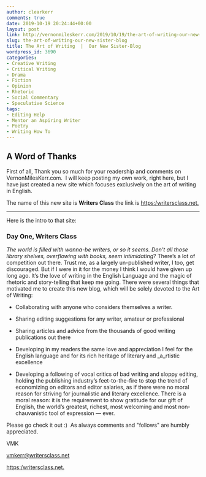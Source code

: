 ```yaml
---
author: clearkerr
comments: true
date: 2019-10-19 20:24:44+00:00
layout: post
link: http://vernonmileskerr.com/2019/10/19/the-art-of-writing-our-new-sister-blog/
slug: the-art-of-writing-our-new-sister-blog
title: The Art of Writing  |  Our New Sister-Blog
wordpress_id: 3690
categories:
- Creative Writing
- Critical Writing
- Drama
- Fiction
- Opinion
- Rhetoric
- Social Commentary
- Speculative Science
tags:
- Editing Help
- Mentor an Aspiring Writer
- Poetry
- Writing How To
---
```


## A Word of Thanks


First of all, Thank you so much for your readership and comments on VernonMilesKerr.com.  I will keep posting my own work, right here, but I have just created a new site which focuses exclusively on the art of writing in English.

The name of this new site is **Writers Class** the link is [https:/writersclass.net.](https://writersclass.net)



* * *



Here is the intro to that site:




### Day One, Writers Class







_The world is filled with wanna-be writers, or so it seems. Don’t all those library shelves, overflowing with books, seem intimidating_? There’s a lot of competition out there. Trust me, as a largely un-published writer, I too, get discouraged. But if I were in it for the money I think I would have given up long ago. It’s the love of writing in the English Language and the magic of rhetoric and story-telling that keep me going. There were several things that motivated me to create this new blog, which will be solely devoted to the Art of Writing:



 	
  * Collaborating with anyone who considers themselves a writer.

 	
  * Sharing editing suggestions for any writer, amateur or professional

 	
  * Sharing articles and advice from the thousands of good writing publications out there

 	
  * Developing in my readers the same love and appreciation I feel for the English language and for its rich heritage of literary and _a_rtistic excellence

 	
  * Developing a following of vocal critics of bad writing and sloppy editing, holding the publishing industry’s feet-to-the-fire to stop the trend of economizing on editors and editor salaries, as if there were no moral reason for striving for journalistic and literary excellence. There is a moral reason: it is the requirement to show gratitude for our gift of English, the world’s greatest, richest, most welcoming and most non-chauvanistic tool of expression — ever.


Please go check it out :)  As always comments and "follows" are humbly appreciated.

VMK

vmkerr@writersclass.net

[https:/writersclass.net.](https://writersclass.net)


